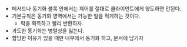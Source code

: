 - 메서드나 동기화 블록 안에서는 제어를 절대로 클라이언트에게 양도하면 안된다.
- 기본규칙은 동기화 영역에서는 가능한 일을 적게하는 것이다.
  - 락을 획득하고 빨리 반환하자.
- 과도한 동기화는 병렬성을 잃는다.
- 합당한 이유가 있을 때만 내부에서 동기화 하고, 문서에 남기자
